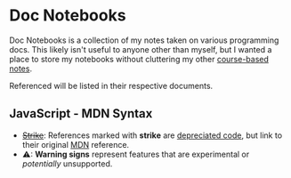# Doc Notebooks

Doc Notebooks is a collection of my notes taken on various programming docs. This likely isn't useful to anyone other than myself, but I wanted a place to store my notebooks without cluttering my other [course-based notes](0).

Referenced will be listed in their respective documents.

## JavaScript - MDN Syntax
* ~~[Strike](#)~~: References marked with **strike** are [depreciated code](1), but link to their original [MDN](2) reference.
* ⚠: **Warning signs** represent features that are experimental or *potentially* unsupported.

[0]: https://github.com/mdawsondev/cs-notebooks
[1]: https://en.wikipedia.org/wiki/Deprecation
[2]: https://developer.mozilla.org/en-US/docs/Web/JavaScript
